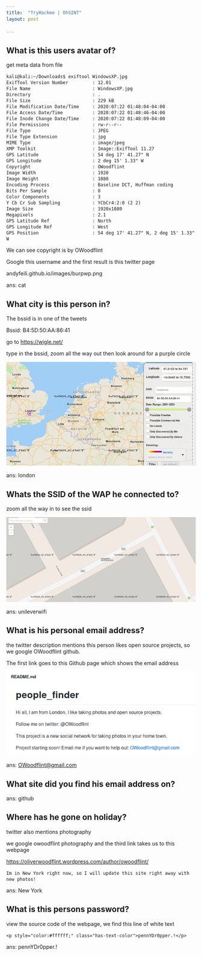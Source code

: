 ```yaml
---
title:  "TryHackme | OhSINT"
layout: post

---
```


## What is this users avatar of?

get meta data from file

```console
kali@kali:~/Downloads$ exiftool WindowsXP.jpg 
ExifTool Version Number         : 12.01
File Name                       : WindowsXP.jpg
Directory                       : .
File Size                       : 229 kB
File Modification Date/Time     : 2020:07:22 01:48:04-04:00
File Access Date/Time           : 2020:07:22 01:48:46-04:00
File Inode Change Date/Time     : 2020:07:22 01:48:09-04:00
File Permissions                : rw-r--r--
File Type                       : JPEG
File Type Extension             : jpg
MIME Type                       : image/jpeg
XMP Toolkit                     : Image::ExifTool 11.27
GPS Latitude                    : 54 deg 17' 41.27" N
GPS Longitude                   : 2 deg 15' 1.33" W
Copyright                       : OWoodflint
Image Width                     : 1920
Image Height                    : 1080
Encoding Process                : Baseline DCT, Huffman coding
Bits Per Sample                 : 8
Color Components                : 3
Y Cb Cr Sub Sampling            : YCbCr4:2:0 (2 2)
Image Size                      : 1920x1080
Megapixels                      : 2.1
GPS Latitude Ref                : North
GPS Longitude Ref               : West
GPS Position                    : 54 deg 17' 41.27" N, 2 deg 15' 1.33" W
```
We can see copyright is by OWoodflint

Google this username and the first result is this twitter page

 andyfeili.github.io/images/burpwp.png 

ans: cat

## What city is this person in?

The bssid is in one of the tweets

Bssid: B4:5D:50:AA:86:41

go to https://wigle.net/

type in the bssid, zoom all the way out then look around for a purple circle

![Github](./images/wigle.png)

ans: london

## Whats the SSID of the WAP he connected to?

zoom all the way in to see the ssid

![Github](./images/ssid.png)

ans: unileverwifi

## What is his personal email address?

the twitter description mentions this person likes open source projects, so we google OWoodflint github.

The first link goes to this Github page which shows the email address

![Github](./images/peoplefinder.png)

ans: OWoodflint@gmail.com

## What site did you find his email address on?

ans: github

## Where has he gone on holiday?

twitter also mentions photography

we google owoodflint photography and the third link takes us to this webpage

https://oliverwoodflint.wordpress.com/author/owoodflint/

```
Im in New York right now, so I will update this site right away with new photos!
```
ans: New York

## What is this persons password?

view the source code of the webpage, we find this line of white text
```
<p style="color:#ffffff;" class="has-text-color">pennYDr0pper.!</p>
```
ans: pennYDr0pper.!
